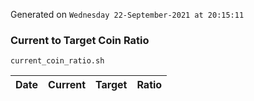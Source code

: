 Generated on `Wednesday 22-September-2021 at 20:15:11`

### Current to Target Coin Ratio
`current_coin_ratio.sh`

Date|Current|Target|Ratio
---|---|---|---
